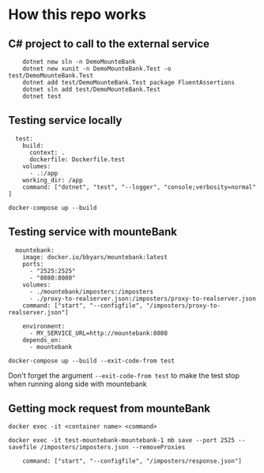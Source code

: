 # How this repo works
## C# project to call to the external service
```
    dotnet new sln -n DemoMounteBank
    dotnet new xunit -n DemoMounteBank.Test -o test/DemoMounteBank.Test
    dotnet add test/DemoMounteBank.Test package FluentAssertions
    dotnet sln add test/DemoMounteBank.Test
    dotnet test
```
## Testing service locally
```
  test:
    build:
      context: .
      dockerfile: Dockerfile.test
    volumes:
      - .:/app
    working_dir: /app
    command: ["dotnet", "test", "--logger", "console;verbosity=normal" ]
```

```
docker-compose up --build
```

## Testing service with mounteBank
```
  mountebank:
    image: docker.io/bbyars/mountebank:latest
    ports:
      - "2525:2525"
      - "8080:8080"
    volumes:
      - ./mountebank/imposters:/imposters
      - ./proxy-to-realserver.json:/imposters/proxy-to-realserver.json
    command: ["start", "--configfile", "/imposters/proxy-to-realserver.json"]
```

```
    environment:
      - MY_SERVICE_URL=http://mountebank:8080
    depends_on:
      - mountebank
```

```
docker-compose up --build --exit-code-from test
```
Don't forget the argument `--exit-code-from test` to make the test stop when running along side with mountebank


## Getting mock request from mounteBank
```
docker exec -it <container name> <command>

docker exec -it test-mountebank-mountebank-1 mb save --port 2525 --savefile /imposters/imposters.json --removeProxies
```

```
    command: ["start", "--configfile", "/imposters/response.json"]
```